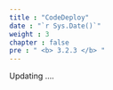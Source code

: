 ```yaml
---
title : "CodeDeploy"
date : "`r Sys.Date()`"
weight : 3
chapter : false
pre : " <b> 3.2.3 </b> "
---
```


Updating ....


